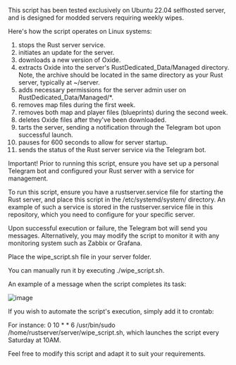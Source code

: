 This script has been tested exclusively on Ubuntu 22.04 selfhosted server, and is designed for modded servers requiring weekly wipes.

Here's how the script operates on Linux systems:

1. stops the Rust server service.
2. initiates an update for the server.
3. downloads a new version of Oxide.
4. extracts Oxide into the server's RustDedicated_Data/Managed directory. Note, the archive should be located in the same directory as your Rust server, typically at ~/server.
5. adds necessary permissions for the server admin user on RustDedicated_Data/Managed/*.
6. removes map files during the first week.
7. removes both map and player files (blueprints) during the second week.
8. deletes Oxide files after they've been downloaded.
9. tarts the server, sending a notification through the Telegram bot upon successful launch.
10. pauses for 600 seconds to allow for server startup.
11. sends the status of the Rust server service via the Telegram bot.

Important! Prior to running this script, ensure you have set up a personal Telegram bot and configured your Rust server with a service for management.

To run this script, ensure you have a rustserver.service file for starting the Rust server, and place this script in the /etc/systemd/system/ directory. An example of such a service is stored in the rustserver.service file in this repository, which you need to configure for your specific server.

Upon successful execution or failure, the Telegram bot will send you messages. Alternatively, you may modify the script to monitor it with any monitoring system such as Zabbix or Grafana.

Place the wipe_script.sh file in your server folder.

You can manually run it by executing ./wipe_script.sh.

An example of a message when the script completes its task:

![image](https://github.com/user-attachments/assets/9bd8ccff-6756-45cc-81e4-7429c9309ce0)

If you wish to automate the script's execution, simply add it to crontab:

For instance: 0 10 * * 6 /usr/bin/sudo /home/rustserver/server/wipe_script.sh, which launches the script every Saturday at 10AM.

Feel free to modify this script and adapt it to suit your requirements.
